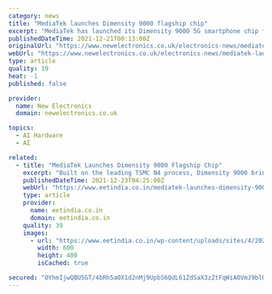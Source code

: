 ```yaml
---
category: news
title: "MediaTek launches Dimensity 9000 flagship chip"
excerpt: "MediaTek has launched its Dimensity 9000 5G smartphone chip for next-generation flagship smartphones, and announced device maker adoption and endorsements from some of the worlds"
publishedDateTime: 2021-12-21T00:13:00Z
originalUrl: "https://www.newelectronics.co.uk/electronics-news/mediatek-launches-dimensity-9000-flagship-chip/243139/"
webUrl: "https://www.newelectronics.co.uk/electronics-news/mediatek-launches-dimensity-9000-flagship-chip/243139/"
type: article
quality: 19
heat: -1
published: false

provider:
  name: New Electronics
  domain: newelectronics.co.uk

topics:
  - AI Hardware
  - AI

related:
  - title: "MediaTek Launches Dimensity 9000 Flagship Chip"
    excerpt: "Built on the leading TSMC N4 process, Dimensity 9000 brings full flagship performance and power-efficiency to smartphones."
    publishedDateTime: 2021-12-23T04:25:00Z
    webUrl: "https://www.eetindia.co.in/mediatek-launches-dimensity-9000-flagship-chip/"
    type: article
    provider:
      name: eetindia.co.in
      domain: eetindia.co.in
    quality: 39
    images:
      - url: "https://www.eetindia.co.in/wp-content/uploads/sites/4/2021/12/Dimensity-9000_Chipset.jpg"
        width: 600
        height: 400
        isCached: true

secured: "OYhmIjwQBU5GT/4bRh5a0X1d2nMj9UpbS6QdL61ZdSaX3zZtFqWiAOVmJ9blQD9K3YwfJfMxOGopZTVEzFm0nD26qnuO5ER2cZzrlN56VOcq7f5e0ZZPaXAYVlCYmhnwkTUJ/OP9hGjcAzW1OyX/hWpByG6W/7LHZRR+0xHC3Gz2rmwO2+Kjq0YJkqgzYnzbysE8bnLcMlcJZEbjuJRKot2ZUv9JmqOBOLSMfewcHjEpxY01bCn4dcdGz9pshuDR+sShlh0wCq1lhrPjYTLcIBfSO/9Z8xg1Frwxurbmwmff/+GnEtwIaZ63gKKeUbl171ylnT7jk0mFOx4Sa8QDT6y5bqqIylOAj6q9R2ygfRY=;yrLIIW+W0SJQYPcQMuZy6A=="
---
```


